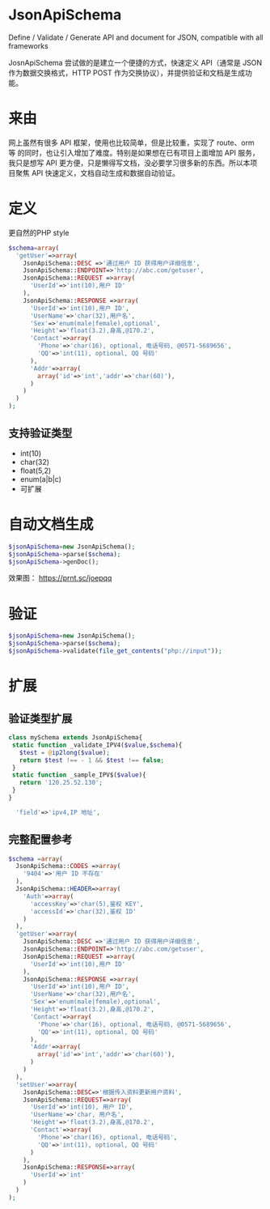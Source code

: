 # JsonApiSchema
Define / Validate / Generate API and document for JSON, compatible with all frameworks

JosnApiSchema 尝试做的是建立一个便捷的方式，快速定义 API（通常是 JSON 作为数据交换格式，HTTP POST 作为交换协议），并提供验证和文档是生成功能。

# 来由
网上虽然有很多 API 框架，使用也比较简单，但是比较重，实现了 route、orm 等 的同时，也让引入增加了难度。特别是如果想在已有项目上面增加 API 服务，我只是想写 API 更方便，只是懒得写文档，没必要学习很多新的东西。所以本项目聚焦 API 快速定义，文档自动生成和数据自动验证。

# 定义
更自然的PHP style

```php
$schema=array(
  'getUser'=>array(
    JsonApiSchema::DESC =>'通过用户 ID 获得用户详细信息',
    JsonApiSchema::ENDPOINT=>'http://abc.com/getuser',
    JsonApiSchema::REQUEST =>array(
      'UserId'=>'int(10),用户 ID'
    ),
    JsonApiSchema::RESPONSE =>array(
      'UserId'=>'int(10),用户 ID',
      'UserName'=>'char(32),用户名',
      'Sex'=>'enum(male|female),optional',
      'Height'=>'float(3.2),身高,@170.2',
      'Contact'=>array(
        'Phone'=>'char(16), optional, 电话号码, @0571-5689656',
        'QQ'=>'int(11), optional, QQ 号码'
      ),
      'Addr'=>array(
        array('id'=>'int','addr'=>'char(60)'),
      )
    )
  )
);
 ```
 
 ## 支持验证类型
 - int(10)
 - char(32)
 - float(5,2)
 - enum(a|b|c)
 - 可扩展
 
 # 自动文档生成
 ```php
 $jsonApiSchema=new JsonApiSchema();
 $jsonApiSchema->parse($schema);
 $jsonApiSchema->genDoc();
 ```
 
效果图： https://prnt.sc/joepqq

# 验证
 ```php
 $jsonApiSchema=new JsonApiSchema();
 $jsonApiSchema->parse($schema);
 $jsonApiSchema->validate(file_get_contents("php://input"));
 ```
 
 # 扩展
 
 ## 验证类型扩展
 ```php
 class mySchema extends JsonApiSchema{
  static function _validate_IPV4($value,$schema){
    $test = @ip2long($value);
    return $test !== - 1 && $test !== false;
  }
  static function _sample_IPV$($value){
    return '120.25.52.130';
  }
 }
 ```

```php
  'field'=>'ipv4,IP 地址',
```

## 完整配置参考

```php
$schema =array(
  JsonApiSchema::CODES =>array(
    '9404'=>'用户 ID 不存在'
  ),
  JsonApiSchema::HEADER=>array(
    'Auth'=>array(
      'accessKey'=>'char(5),鉴权 KEY',
      'accessId'=>'char(32),鉴权 ID'
    )
  ),
  'getUser'=>array(
    JsonApiSchema::DESC =>'通过用户 ID 获得用户详细信息',
    JsonApiSchema::ENDPOINT=>'http://abc.com/getuser',
    JsonApiSchema::REQUEST =>array(
      'UserId'=>'int(10),用户 ID'
    ),
    JsonApiSchema::RESPONSE =>array(
      'UserId'=>'int(10),用户 ID',
      'UserName'=>'char(32),用户名',
      'Sex'=>'enum(male|female),optional',
      'Height'=>'float(3.2),身高,@170.2',
      'Contact'=>array(
        'Phone'=>'char(16), optional, 电话号码, @0571-5689656',
        'QQ'=>'int(11), optional, QQ 号码'
      ),
      'Addr'=>array(
        array('id'=>'int','addr'=>'char(60)'),
      )
    )
  ),
  'setUser'=>array(
    JsonApiSchema::DESC=>'根据传入资料更新用户资料',
    JsonApiSchema::REQUEST=>array(
      'UserId'=>'int(10), 用户 ID',
      'UserName'=>'char, 用户名',
      'Height'=>'float(3.2),身高,@170.2',
      'Contact'=>array(
        'Phone'=>'char(16), optional, 电话号码',
        'QQ'=>'int(11), optional, QQ 号码'
      )
    ),
    JsonApiSchema::RESPONSE=>array(
      'UserId'=>'int'
    )
  )
);
```
